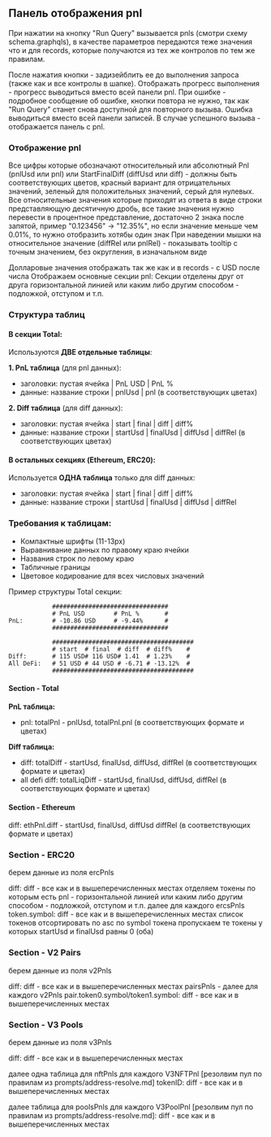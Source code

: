 ## Панель отображения pnl

При нажатии на кнопку "Run Query" вызывается pnls (смотри схему schema.graphqls), в качестве параметров передаются теже
значения что и для records,
которые получаются из тех же контролов по тем же правилам.

После нажатия кнопки - задизейблить ее до выполнения запроса (также как и все контролы в шапке).
Отображать прогресс выполнения - прогресс выводиться вместо всей панели pnl.
При ошибке - подробное сообщение об ошибке, кнопки повтора не нужно, так как "Run Query" станет снова доступной для
повторного вызыва.
Ошибка выводиться вместо всей панели записей.
В случае успешного вызыва - отображается панель с pnl.

### Отображение pnl

Все цифры которые обозначают относительный или абсолютный Pnl (pnlUsd или pnl) или StartFinalDiff (diffUsd или diff) -
должны быть
соответствующих цветов, красный вариант для отрицательных значений, зеленый для положительных значений, серый для
нулевых.
Все относительные значения которые приходят из ответа в виде строки представляющую десятичную дробь, все такие значения
нужно перевести в процентное представление, достаточно 2 знака после запятой, пример "0.123456" -> "12.35%", но если
значение меньше чем 0.01%, то нужно отобразить хотябы один знак
При наведении мышки на относительное значение (diffRel или pnlRel) - показывать tooltip с точным значением, без
округления, в изначальном виде

Долларовые значения отображать так же как и в records - с USD после числа
Отображаем основные секции pnl:
Секции отделены друг от друга горизонтальной линией или каким либо другим способом - подложкой, отступом и т.п.

### Структура таблиц

#### В секции Total:

Используются **ДВЕ отдельные таблицы**:

**1. PnL таблица** (для pnl данных):

- заголовки: пустая ячейка | PnL USD | PnL %
- данные: название строки | pnlUsd | pnl (в соответствующих цветах)

**2. Diff таблица** (для diff данных):

- заголовки: пустая ячейка | start | final | diff | diff%
- данные: название строки | startUsd | finalUsd | diffUsd | diffRel (в соответствующих цветах)

#### В остальных секциях (Ethereum, ERC20):

Используется **ОДНА таблица** только для diff данных:

- заголовки: пустая ячейка | start | final | diff | diff%
- данные: название строки | startUsd | finalUsd | diffUsd | diffRel

### Требования к таблицам:

- Компактные шрифты (11-13px)
- Выравнивание данных по правому краю ячейки
- Названия строк по левому краю
- Табличные границы
- Цветовое кодирование для всех числовых значений

Пример структуры Total секции:

```
            ################################
            # PnL USD        # PnL %       #
PnL:        # -10.86 USD     # -9.44%      #
            ################################

            #######################################
            # start  # final  # diff  # diff%    #
Diff:       # 115 USD# 116 USD# 1.41  # 1.23%    #
All DeFi:   # 51 USD # 44 USD # -6.71 # -13.12%  #
            #######################################
```

#### Section - Total

**PnL таблица:**

- pnl: totalPnl - pnlUsd, totalPnl.pnl (в соответствующих формате и цветах)

**Diff таблица:**

- diff: totalDiff - startUsd, finalUsd, diffUsd, diffRel (в соответствующих формате и цветах)
- all defi diff: totalLiqDiff - startUsd, finalUsd, diffUsd, diffRel (в соответствующих формате и цветах)

#### Section - Ethereum

diff: ethPnl.diff - startUsd, finalUsd, diffUsd diffRel (в соответствующих формате и цветах)

### Section - ERC20

берем данные из поля ercPnls

diff: diff - все как и в вышеперечисленных местах
отделяем токены по которым есть pnl - горизонтальной линией или каким либо другим способом - подложкой, отступом и т.п.
далее для каждого ercsPnls
token.symbol: diff - все как и в вышеперечисленных местах
список токенов отсортировать по asc по symbol токена
пропускаем те токены у которых startUsd и finalUsd равны 0 (оба)

### Section - V2 Pairs

берем данные из поля v2Pnls

diff: diff - все как и в вышеперечисленных местах
pairsPnls - далее для каждого v2Pnls
pair.token0.symbol/token1.symbol: diff - все как и в вышеперечисленных местах

### Section - V3 Pools

берем данные из поля v3Pnls

diff: diff - все как и в вышеперечисленных местах

далее одна таблица для nftPnls
для каждого V3NFTPnl
[резолвим пул по правилам из prompts/address-resolve.md] tokenID: diff - все как и в вышеперечисленных местах

далее таблица для poolsPnls
для каждого V3PoolPnl
[резолвим пул по правилам из prompts/address-resolve.md]: diff - все как и в вышеперечисленных местах
